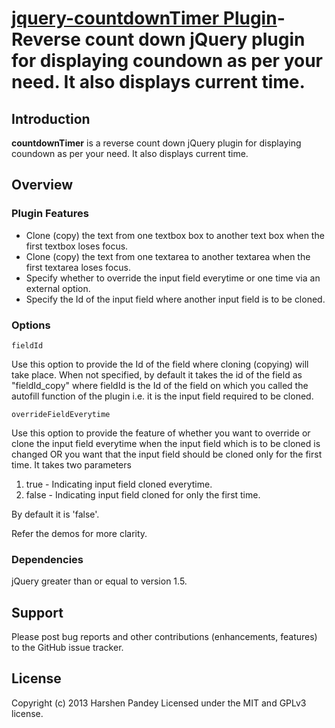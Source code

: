 [jquery-countdownTimer Plugin](http://plugins.jquery.com/countdownTimer/)- Reverse count down jQuery plugin for displaying coundown as per your need. It also displays current time.
===============================

## <a id="Introduction"></a>Introduction

**countdownTimer** is a reverse count down jQuery plugin for displaying coundown as per your need. It also displays current time.

## <a id="Overview"></a>Overview

### Plugin Features

+ Clone (copy) the text from one textbox box to another text box when the first textbox loses focus.
+ Clone (copy) the text from one textarea to another textarea when the first textarea loses focus.
+ Specify whether to override the input field everytime or one time via an external option.
+ Specify the Id of the input field where another input field is to be cloned.

### Options

```
fieldId
```

  Use this option to provide the Id of the field where cloning (copying) will take place. When not specified, by default it takes 
the id of the field as "fieldId_copy" where fieldId is the Id of the field on which you called the autofill function of the 
plugin i.e. it is the input field required to be cloned.

```
overrideFieldEverytime
```
  Use this option to provide the feature of whether you want to override or clone the input field everytime when the input field
which is to be cloned is changed OR you want that the input field should be cloned only for the first time. 
  It takes two parameters 
  
  1) true - Indicating input field cloned everytime.
  2) false - Indicating input field cloned for only the first time.
  
  By default it is 'false'.

Refer the demos for more clarity.

### Dependencies

jQuery greater than or equal to version 1.5.

## <a id="Support"></a>Support

Please post bug reports and other contributions (enhancements, features) to the GitHub issue tracker.

## <a id="License"></a>License

Copyright (c) 2013 Harshen Pandey
Licensed under the MIT and GPLv3 license.

